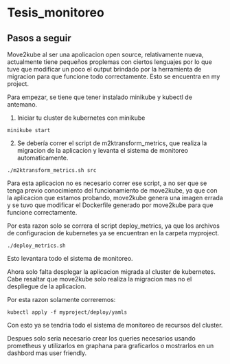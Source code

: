 # Tesis_monitoreo

## Pasos a seguir
Move2kube al ser una apolicacion open source, relativamente nueva, actualmente tiene pequeños proplemas con ciertos lenguajes por lo que tuve que modificar un poco el output brindado por la herramienta de migracion para que funcione todo correctamente. Esto se encuentra en my project.

Para empezar, se tiene que tener instalado minikube y kubectl de antemano.

1. Iniciar tu cluster de kubernetes con minikube
```
minikube start
```

2. Se debería correr el script de m2ktransform_metrics, que realiza la migracion de la aplicacion y levanta el sistema de monitoreo automaticamente.
```
./m2ktransform_metrics.sh src
```
Para esta aplicacion no es necesario correr ese script, a no ser que se tenga previo conocimiento del funcionamiento de move2kube, ya que con la aplicacion que estamos probando, move2kube genera una imagen errada y se tuvo que modificar el Dockerfile generado por move2kube para que funcione correctamente.

Por esta razon solo se correra el script deploy_metrics, ya que los archivos de configuracion de kubernetes ya se encuentran en la carpeta myproject.
```
./deploy_metrics.sh
```
Esto levantara todo el sistema de monitoreo.

Ahora solo falta desplegar la aplicacion migrada al cluster de kubernetes. Cabe resaltar que move2kube solo realiza la migracion mas no el despliegue de la aplicacion.

Por esta razon solamente correremos:
```
kubectl apply -f myproject/deploy/yamls
```

Con esto ya se tendria todo el sistema de monitoreo de recursos del cluster.

Despues solo seria necesario crear los queries necesarios usando prometheus y utilizarlos en graphana para graficarlos o mostrarlos en un dashbord mas user friendly.